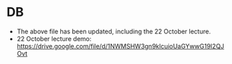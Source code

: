 # DB

- The above file has been updated, including the 22 October lecture.
- 22 October lecture demo: https://drive.google.com/file/d/1NWMSHW3gn9klcuioUaGYwwG19I2QJOvt

<!-- 
## Lectures
- **Lecture 1** 
  - File "DFo1.pdf" https://raw.githubusercontent.com/fcai-b/db/main/DFo1.pdf
-->
